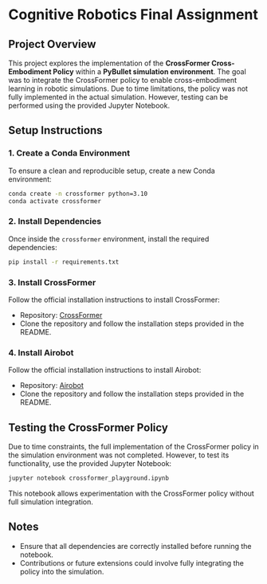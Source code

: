 # Cognitive Robotics Final Assignment

## Project Overview
This project explores the implementation of the **CrossFormer Cross-Embodiment Policy** within a **PyBullet simulation environment**. The goal was to integrate the CrossFormer policy to enable cross-embodiment learning in robotic simulations. Due to time limitations, the policy was not fully implemented in the actual simulation. However, testing can be performed using the provided Jupyter Notebook.

## Setup Instructions

### 1. Create a Conda Environment
To ensure a clean and reproducible setup, create a new Conda environment:
```sh
conda create -n crossformer python=3.10
conda activate crossformer
```

### 2. Install Dependencies
Once inside the `crossformer` environment, install the required dependencies:
```sh
pip install -r requirements.txt
```

### 3. Install CrossFormer
Follow the official installation instructions to install CrossFormer:
- Repository: [CrossFormer](https://github.com/rail-berkeley/crossformer)
- Clone the repository and follow the installation steps provided in the README.

### 4. Install Airobot
Follow the official installation instructions to install Airobot:
- Repository: [Airobot](https://github.com/Improbable-AI/airobot)
- Clone the repository and follow the installation steps provided in the README.

## Testing the CrossFormer Policy
Due to time constraints, the full implementation of the CrossFormer policy in the simulation environment was not completed. However, to test its functionality, use the provided Jupyter Notebook:
```sh
jupyter notebook crossformer_playground.ipynb
```
This notebook allows experimentation with the CrossFormer policy without full simulation integration.

## Notes
- Ensure that all dependencies are correctly installed before running the notebook.
- Contributions or future extensions could involve fully integrating the policy into the simulation.
